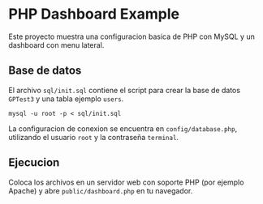 # PHP Dashboard Example

Este proyecto muestra una configuracion basica de PHP con MySQL y un dashboard con menu lateral.

## Base de datos

El archivo `sql/init.sql` contiene el script para crear la base de datos `GPTest3` y una tabla ejemplo `users`.

```
mysql -u root -p < sql/init.sql
```

La configuracion de conexion se encuentra en `config/database.php`, utilizando el usuario `root` y la contraseña `terminal`.

## Ejecucion

Coloca los archivos en un servidor web con soporte PHP (por ejemplo Apache) y abre `public/dashboard.php` en tu navegador.
